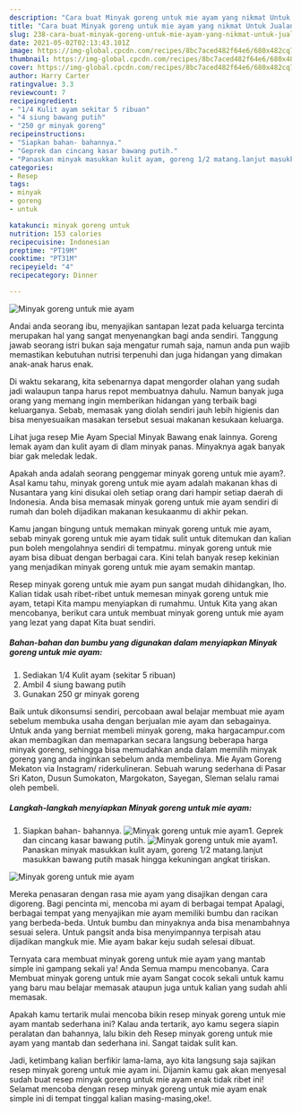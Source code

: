 ```yaml
---
description: "Cara buat Minyak goreng untuk mie ayam yang nikmat Untuk Jualan"
title: "Cara buat Minyak goreng untuk mie ayam yang nikmat Untuk Jualan"
slug: 238-cara-buat-minyak-goreng-untuk-mie-ayam-yang-nikmat-untuk-jualan
date: 2021-05-02T02:13:43.101Z
image: https://img-global.cpcdn.com/recipes/8bc7aced482f64e6/680x482cq70/minyak-goreng-untuk-mie-ayam-foto-resep-utama.jpg
thumbnail: https://img-global.cpcdn.com/recipes/8bc7aced482f64e6/680x482cq70/minyak-goreng-untuk-mie-ayam-foto-resep-utama.jpg
cover: https://img-global.cpcdn.com/recipes/8bc7aced482f64e6/680x482cq70/minyak-goreng-untuk-mie-ayam-foto-resep-utama.jpg
author: Harry Carter
ratingvalue: 3.3
reviewcount: 7
recipeingredient:
- "1/4 Kulit ayam sekitar 5 ribuan"
- "4 siung bawang putih"
- "250 gr minyak goreng"
recipeinstructions:
- "Siapkan bahan- bahannya."
- "Geprek dan cincang kasar bawang putih."
- "Panaskan minyak masukkan kulit ayam, goreng 1/2 matang.lanjut masukkan bawang putih masak hingga kekuningan angkat tiriskan."
categories:
- Resep
tags:
- minyak
- goreng
- untuk

katakunci: minyak goreng untuk 
nutrition: 153 calories
recipecuisine: Indonesian
preptime: "PT19M"
cooktime: "PT31M"
recipeyield: "4"
recipecategory: Dinner

---
```



![Minyak goreng untuk mie ayam](https://img-global.cpcdn.com/recipes/8bc7aced482f64e6/680x482cq70/minyak-goreng-untuk-mie-ayam-foto-resep-utama.jpg)

Andai anda seorang ibu, menyajikan santapan lezat pada keluarga tercinta merupakan hal yang sangat menyenangkan bagi anda sendiri. Tanggung jawab seorang istri bukan saja mengatur rumah saja, namun anda pun wajib memastikan kebutuhan nutrisi terpenuhi dan juga hidangan yang dimakan anak-anak harus enak.

Di waktu  sekarang, kita sebenarnya dapat mengorder olahan yang sudah jadi walaupun tanpa harus repot membuatnya dahulu. Namun banyak juga orang yang memang ingin memberikan hidangan yang terbaik bagi keluarganya. Sebab, memasak yang diolah sendiri jauh lebih higienis dan bisa menyesuaikan masakan tersebut sesuai makanan kesukaan keluarga. 

Lihat juga resep Mie Ayam Special Minyak Bawang enak lainnya. Goreng lemak ayam dan kulit ayam di dlam minyak panas. Minyaknya agak banyak biar gak meledak ledak.

Apakah anda adalah seorang penggemar minyak goreng untuk mie ayam?. Asal kamu tahu, minyak goreng untuk mie ayam adalah makanan khas di Nusantara yang kini disukai oleh setiap orang dari hampir setiap daerah di Indonesia. Anda bisa memasak minyak goreng untuk mie ayam sendiri di rumah dan boleh dijadikan makanan kesukaanmu di akhir pekan.

Kamu jangan bingung untuk memakan minyak goreng untuk mie ayam, sebab minyak goreng untuk mie ayam tidak sulit untuk ditemukan dan kalian pun boleh mengolahnya sendiri di tempatmu. minyak goreng untuk mie ayam bisa dibuat dengan berbagai cara. Kini telah banyak resep kekinian yang menjadikan minyak goreng untuk mie ayam semakin mantap.

Resep minyak goreng untuk mie ayam pun sangat mudah dihidangkan, lho. Kalian tidak usah ribet-ribet untuk memesan minyak goreng untuk mie ayam, tetapi Kita mampu menyiapkan di rumahmu. Untuk Kita yang akan mencobanya, berikut cara untuk membuat minyak goreng untuk mie ayam yang lezat yang dapat Kita buat sendiri.

<!--inarticleads1-->

##### Bahan-bahan dan bumbu yang digunakan dalam menyiapkan Minyak goreng untuk mie ayam:

1. Sediakan 1/4 Kulit ayam (sekitar 5 ribuan)
1. Ambil 4 siung bawang putih
1. Gunakan 250 gr minyak goreng


Baik untuk dikonsumsi sendiri, percobaan awal belajar membuat mie ayam sebelum membuka usaha dengan berjualan mie ayam dan sebagainya. Untuk anda yang berniat membeli minyak goreng, maka hargacampur.com akan membagikan dan memaparkan secara langsung beberapa harga minyak goreng, sehingga bisa memudahkan anda dalam memilih minyak goreng yang anda inginkan sebelum anda membelinya. Mie Ayam Goreng Mekaton via Instagram/ riderkulineran. Sebuah warung sederhana di Pasar Sri Katon, Dusun Sumokaton, Margokaton, Sayegan, Sleman selalu ramai oleh pembeli. 

<!--inarticleads2-->

##### Langkah-langkah menyiapkan Minyak goreng untuk mie ayam:

1. Siapkan bahan- bahannya.
<img src="https://img-global.cpcdn.com/steps/817ffe486591a507/160x128cq70/minyak-goreng-untuk-mie-ayam-langkah-memasak-1-foto.jpg" alt="Minyak goreng untuk mie ayam">1. Geprek dan cincang kasar bawang putih.
<img src="https://img-global.cpcdn.com/steps/284042649b70d5a2/160x128cq70/minyak-goreng-untuk-mie-ayam-langkah-memasak-2-foto.jpg" alt="Minyak goreng untuk mie ayam">1. Panaskan minyak masukkan kulit ayam, goreng 1/2 matang.lanjut masukkan bawang putih masak hingga kekuningan angkat tiriskan.
<img src="https://img-global.cpcdn.com/steps/0d7b3de98c6df371/160x128cq70/minyak-goreng-untuk-mie-ayam-langkah-memasak-3-foto.jpg" alt="Minyak goreng untuk mie ayam">

Mereka penasaran dengan rasa mie ayam yang disajikan dengan cara digoreng. Bagi pencinta mi, mencoba mi ayam di berbagai tempat Apalagi, berbagai tempat yang menyajikan mie ayam memiliki bumbu dan racikan yang berbeda-beda. Untuk bumbu dan minyaknya anda bisa menambahnya sesuai selera. Untuk pangsit anda bisa menyimpannya terpisah atau dijadikan mangkuk mie. Mie ayam bakar keju sudah selesai dibuat. 

Ternyata cara membuat minyak goreng untuk mie ayam yang mantab simple ini gampang sekali ya! Anda Semua mampu mencobanya. Cara Membuat minyak goreng untuk mie ayam Sangat cocok sekali untuk kamu yang baru mau belajar memasak ataupun juga untuk kalian yang sudah ahli memasak.

Apakah kamu tertarik mulai mencoba bikin resep minyak goreng untuk mie ayam mantab sederhana ini? Kalau anda tertarik, ayo kamu segera siapin peralatan dan bahannya, lalu bikin deh Resep minyak goreng untuk mie ayam yang mantab dan sederhana ini. Sangat taidak sulit kan. 

Jadi, ketimbang kalian berfikir lama-lama, ayo kita langsung saja sajikan resep minyak goreng untuk mie ayam ini. Dijamin kamu gak akan menyesal sudah buat resep minyak goreng untuk mie ayam enak tidak ribet ini! Selamat mencoba dengan resep minyak goreng untuk mie ayam enak simple ini di tempat tinggal kalian masing-masing,oke!.

